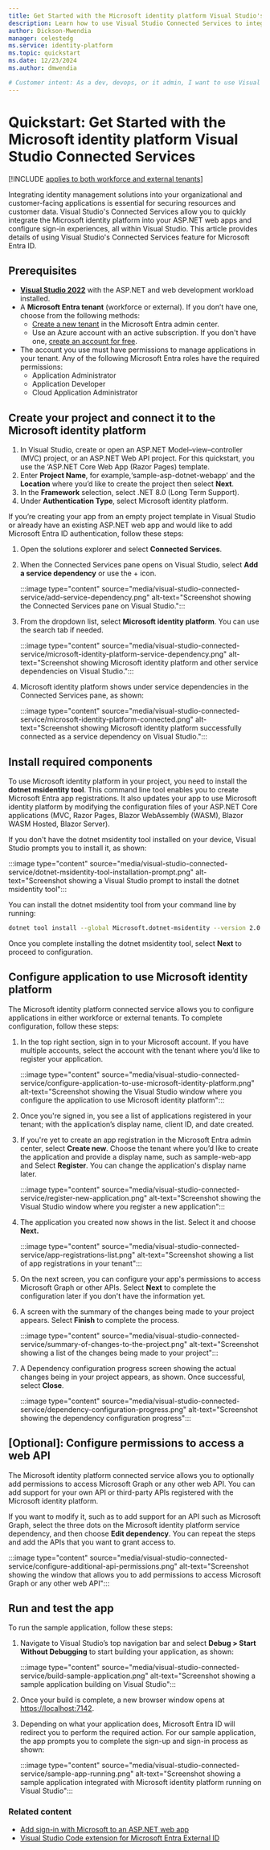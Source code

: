 ```yaml
---
title: Get Started with the Microsoft identity platform Visual Studio's Connected Services
description: Learn how to use Visual Studio Connected Services to integrate Microsoft Entra ID into your applications right from your development environment.
author: Dickson-Mwendia
manager: celestedg
ms.service: identity-platform
ms.topic: quickstart
ms.date: 12/23/2024
ms.author: dmwendia

# Customer intent: As a dev, devops, or it admin, I want to use Visual Studio Connected Services to integrate Microsoft Entra ID authentication into my application
---
```


# Quickstart: Get Started with the Microsoft identity platform Visual Studio Connected Services

[!INCLUDE [applies to both workforce and external tenants](../includes/applies-to-workforce-external.md)]

Integrating identity management solutions into your organizational and customer-facing applications is essential for securing resources and customer data. Visual Studio's Connected Services allow you to quickly integrate the Microsoft identity platform into your ASP.NET web apps and configure sign-in experiences, all within Visual Studio. This article provides details of using Visual Studio's Connected Services feature for Microsoft Entra ID.

## Prerequisites

- [**Visual Studio 2022**](https://visualstudio.microsoft.com/downloads/) with the ASP.NET and web development workload installed.
- A **Microsoft Entra tenant** (workforce or external). If you don’t have one, choose from the following methods:
  - [Create a new tenant](how-to-create-external-tenant-portal.md) in the Microsoft Entra admin center.
  - Use an Azure account with an active subscription. If you don't have one, [create an account for free](https://azure.microsoft.com/free/).
- The account you use must have permissions to manage applications in your tenant. Any of the following Microsoft Entra roles have the required permissions:
  - Application Administrator
  - Application Developer
  - Cloud Application Administrator

## Create your project and connect it to the Microsoft identity platform

1. In Visual Studio, create or open an ASP.NET Model–view–controller (MVC) project, or an ASP.NET Web API project. For this quickstart, you use the ‘ASP.NET Core Web App (Razor Pages) template.
1. Enter **Project Name**, for example,‘sample-asp-dotnet-webapp’ and the **Location** where you’d like to create the project then select **Next**.
1. In the **Framework** selection, select .NET 8.0 (Long Term Support).
1. Under **Authentication Type**, select Microsoft identity platform.

If you’re creating your app from an empty project template in Visual Studio or already have an existing ASP.NET web app and would like to add Microsoft Entra ID authentication, follow these steps:

1.  Open the solutions explorer and select **Connected Services**.
1.  When the Connected Services pane opens on Visual Studio, select **Add a service dependency** or use the + icon.
 
    :::image type="content" source="media/visual-studio-connected-service/add-service-dependency.png" alt-text="Screenshot showing the Connected Services pane on Visual Studio.":::

1.  From the dropdown list, select **Microsoft identity platform**. You can use the search tab if needed.

    :::image type="content" source="media/visual-studio-connected-service/microsoft-identity-platform-service-dependency.png" alt-text="Screenshot showing Microsoft identity platform and other service dependencies on Visual Studio.":::

1.  Microsoft identity platform shows under service dependencies in the Connected Services pane, as shown:
 
    :::image type="content" source="media/visual-studio-connected-service/microsoft-identity-platform-connected.png" alt-text="Screenshot showing Microsoft identity platform successfully connected as a service dependency on Visual Studio.":::

## Install required components

To use Microsoft identity platform in your project, you need to install the **dotnet msidentity tool**. This command line tool enables you to create Microsoft Entra app registrations. It also updates your app to use Microsoft identity platform by modifying the configuration files of your ASP.NET Core applications (MVC, Razor Pages, Blazor WebAssembly (WASM), Blazor WASM Hosted, Blazor Server).

If you don't have the dotnet msidentity tool installed on your device, Visual Studio prompts you to install it, as shown:
 
  :::image type="content" source="media/visual-studio-connected-service/dotnet-msidentity-tool-installation-prompt.png" alt-text="Screenshot showing a Visual Studio prompt to install the dotnet msidentity tool":::

You can install the dotnet msidentity tool from your command line by running:

  ```sh
  dotnet tool install --global Microsoft.dotnet-msidentity --version 2.0.8
  ```

Once you complete installing the dotnet msidentity tool, select **Next** to proceed to configuration.

## Configure application to use Microsoft identity platform

The Microsoft identity platform connected service allows you to configure applications in either workforce or external tenants. To complete configuration, follow these steps:

1. In the top right section, sign in to your Microsoft account. If you have multiple accounts, select the account with the tenant where you’d like to register your application.

    :::image type="content" source="media/visual-studio-connected-service/configure-application-to-use-microsoft-identity-platform.png" alt-text="Screenshot showing the Visual Studio window where you configure the application to use Microsoft identity platform":::

1. Once you're signed in, you see a list of applications registered in your tenant; with the application’s display name, client ID, and date created.
1. If you're yet to create an app registration in the Microsoft Entra admin center, select **Create new**. Choose the tenant where you’d like to create the application and provide a display name, such as sample-web-app and Select **Register**. You can change the application's display name later. 

    :::image type="content" source="media/visual-studio-connected-service/register-new-application.png" alt-text="Screenshot showing the Visual Studio window where you register a new application":::

1. The application you created now shows in the list. Select it and choose **Next.**

    :::image type="content" source="media/visual-studio-connected-service/app-registrations-list.png" alt-text="Screenshot showing a list of app registrations in your tenant":::

1. On the next screen, you can configure your app's permissions to access Microsoft Graph or other APIs. Select **Next** to complete the configuration later if you don't have the information yet.
1. A screen with the summary of the changes being made to your project appears. Select **Finish** to complete the process.

    :::image type="content" source="media/visual-studio-connected-service/summary-of-changes-to-the-project.png" alt-text="Screenshot showing a list of the changes being made to your project":::

1. A Dependency configuration progress screen showing the actual changes being in your project appears, as shown. Once successful, select **Close**.

    :::image type="content" source="media/visual-studio-connected-service/dependency-configuration-progress.png" alt-text="Screenshot showing the dependency configuration progress":::

## [Optional]: Configure permissions to access a web API

The Microsoft identity platform connected service allows you to optionally add permissions to access Microsoft Graph or any other web API. You can add support for your own API or third-party APIs registered with the Microsoft identity platform.

If you want to modify it, such as to add support for an API such as Microsoft Graph, select the three dots on the Microsoft identity platform service dependency, and then choose **Edit dependency**. You can repeat the steps and add the APIs that you want to grant access to.

:::image type="content" source="media/visual-studio-connected-service/configure-additional-api-permissions.png" alt-text="Screenshot showing the window that allows you to add permissions to access Microsoft Graph or any other web API":::

## Run and test the app

To run the sample
 application, follow these steps:

1. Navigate to Visual Studio’s top navigation bar and select **Debug > Start Without Debugging** to start building your application, as shown:

    :::image type="content" source="media/visual-studio-connected-service/build-sample-application.png" alt-text="Screenshot showing a sample application building on Visual Studio":::

1. Once your build is complete, a new browser window opens at [https://localhost:7142](https://localhost:7142).
1. Depending on what your application does, Microsoft Entra ID will redirect you to perform the required action. For our sample application, the app prompts you to complete the sign-up and sign-in process as shown:

    :::image type="content" source="media/visual-studio-connected-service/sample-app-running.png" alt-text="Screenshot showing a sample application integrated with Microsoft identity platform running on Visual Studio":::

### Related content

*	[Add sign-in with Microsoft to an ASP.NET web app](~/identity-platform/quickstart-v2-aspnet-webapp.md)
*	[Visual Studio Code extension for Microsoft Entra External ID](visual-studio-code-extension.md)